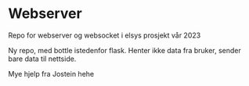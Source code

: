 # Webserver
Repo for webserver og websocket i elsys prosjekt vår 2023

Ny repo, med bottle istedenfor flask. 
Henter ikke data fra bruker, sender bare data til nettside. 

Mye hjelp fra Jostein hehe
